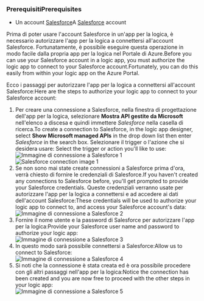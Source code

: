 ### <a name="prerequisites"></a><span data-ttu-id="137ab-101">Prerequisiti</span><span class="sxs-lookup"><span data-stu-id="137ab-101">Prerequisites</span></span>
* <span data-ttu-id="137ab-102">Un account [Salesforce](https://salesforce.com)</span><span class="sxs-lookup"><span data-stu-id="137ab-102">A [Salesforce](https://salesforce.com) account</span></span>  

<span data-ttu-id="137ab-103">Prima di poter usare l'account Salesforce in un'app per la logica, è necessario autorizzare l'app per la logica a connettersi all'account Salesforce. Fortunatamente, è possibile eseguire questa operazione in modo facile dalla propria app per la logica nel Portale di Azure.</span><span class="sxs-lookup"><span data-stu-id="137ab-103">Before you can use your Salesforce account in a logic app, you must authorize the logic app to connect to your Salesforce account.Fortunately, you can do this easily from within your logic app on the Azure Portal.</span></span>  

<span data-ttu-id="137ab-104">Ecco i passaggi per autorizzare l'app per la logica a connettersi all'account Salesforce:</span><span class="sxs-lookup"><span data-stu-id="137ab-104">Here are the steps to authorize your logic app to connect to your Salesforce account:</span></span>  

1. <span data-ttu-id="137ab-105">Per creare una connessione a Salesforce, nella finestra di progettazione dell'app per la logica, selezionare **Mostra API gestite da Microsoft** nell'elenco a discesa e quindi immettere *Salesforce* nella casella di ricerca.</span><span class="sxs-lookup"><span data-stu-id="137ab-105">To create a connection to Salesforce, in the logic app designer, select **Show Microsoft managed APIs** in the drop down list then enter *Salesforce* in the search box.</span></span> <span data-ttu-id="137ab-106">Selezionare il trigger o l'azione che si desidera usare: </span><span class="sxs-lookup"><span data-stu-id="137ab-106">Select the trigger or action you'll like to use:</span></span>  
   <span data-ttu-id="137ab-107">![Immagine di connessione a Salesforce 1](./media/connectors-create-api-salesforce/salesforce-1.png)</span><span class="sxs-lookup"><span data-stu-id="137ab-107">![Salesforce connection image 1](./media/connectors-create-api-salesforce/salesforce-1.png)</span></span>  
2. <span data-ttu-id="137ab-108">Se non sono mai state create connessioni a Salesforce prima d'ora, verrà chiesto di fornire le credenziali di Salesforce.</span><span class="sxs-lookup"><span data-stu-id="137ab-108">If you haven't created any connections to Salesforce before, you'll get prompted to provide your Salesforce credentials.</span></span> <span data-ttu-id="137ab-109">Queste credenziali verranno usate per autorizzare l'app per la logica a connettersi e ad accedere ai dati dell'account Salesforce:</span><span class="sxs-lookup"><span data-stu-id="137ab-109">These credentials will be used to authorize your logic app to connect to, and access your Salesforce account's data:</span></span>  
   ![Immagine di connessione a Salesforce 2](./media/connectors-create-api-salesforce/salesforce-2.png)  
3. <span data-ttu-id="137ab-111">Fornire il nome utente e la password di Salesforce per autorizzare l'app per la logica:</span><span class="sxs-lookup"><span data-stu-id="137ab-111">Provide your Salesforce user name and password to authorize your logic app:</span></span>  
   ![Immagine di connessione a Salesforce 3](./media/connectors-create-api-salesforce/salesforce-3.png)  
4. <span data-ttu-id="137ab-113">In questo modo sarà possibile connettersi a Salesforce:</span><span class="sxs-lookup"><span data-stu-id="137ab-113">Allow us to connect to Salesforce:</span></span>  
   ![Immagine di connessione a Salesforce 4](./media/connectors-create-api-salesforce/salesforce-4.png)  
5. <span data-ttu-id="137ab-115">Si noti che la connessione è stata creata ed è ora possibile procedere con gli altri passaggi nell'app per la logica:</span><span class="sxs-lookup"><span data-stu-id="137ab-115">Notice the connection has been created and you are now free to proceed with the other steps in your logic app:</span></span>  
   ![Immagine di connessione a Salesforce 5](./media/connectors-create-api-salesforce/salesforce-5.png)  

